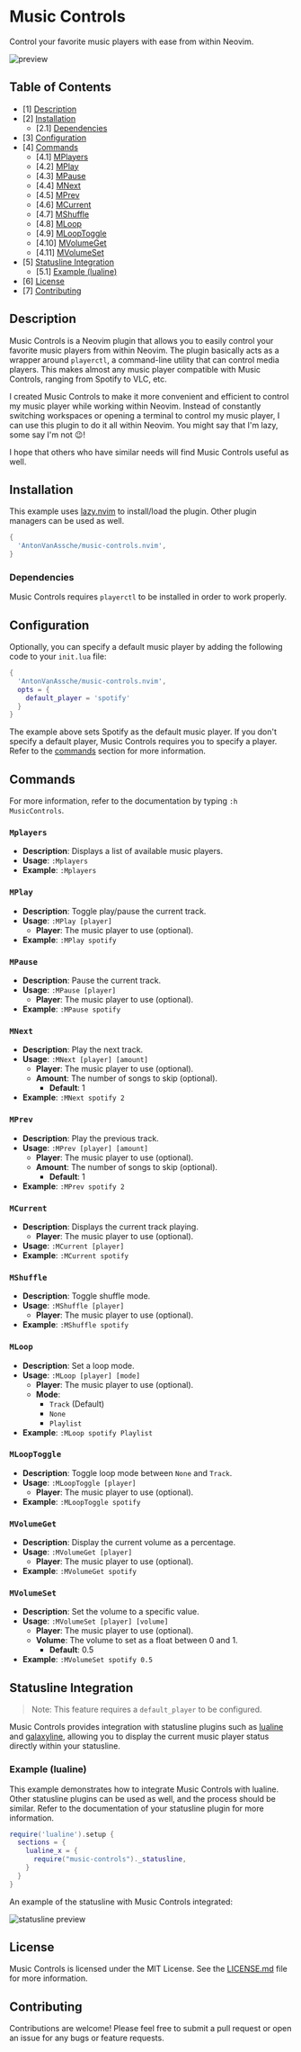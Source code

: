 # Music Controls

Control your favorite music players with ease from within Neovim.

![preview](./assets/preview.gif)

## Table of Contents

- [1] [Description](#description)
- [2] [Installation](#installation)
  - [2.1] [Dependencies](#dependencies)
- [3] [Configuration](#configuration)
- [4] [Commands](#commands)
  - [4.1] [MPlayers](#mplayers)
  - [4.2] [MPlay](#mplay)
  - [4.3] [MPause](#mpause)
  - [4.4] [MNext](#mnext)
  - [4.5] [MPrev](#mprev)
  - [4.6] [MCurrent](#mcurrent)
  - [4.7] [MShuffle](#mshuffle)
  - [4.8] [MLoop](#mloop)
  - [4.9] [MLoopToggle](#mlooptoggle)
  - [4.10] [MVolumeGet](#mvolumeget)
  - [4.11] [MVolumeSet](#mvolumeset)
- [5] [Statusline Integration](#statusline-integration)
  - [5.1] [Example (lualine)](#example-lualine)
- [6] [License](#license)
- [7] [Contributing](#contributing)

## Description

Music Controls is a Neovim plugin that allows you to easily control your favorite
music players from within Neovim. The plugin basically acts as a wrapper around
`playerctl`, a command-line utility that can control media players.
This makes almost any music player compatible with Music Controls, ranging from
Spotify to VLC, etc.

I created Music Controls to make it more convenient and efficient to control my
music player while working within Neovim. Instead of constantly switching workspaces
or opening a terminal to control my music player, I can use this plugin to do it
all within Neovim. You might say that I'm lazy, some say I'm not 😉!

I hope that others who have similar needs will find Music Controls useful as well.

## Installation

This example uses [lazy.nvim](https://github.com/folke/lazy.nvim) to install/load
the plugin. Other plugin managers can be used as well.

```lua
{
  'AntonVanAssche/music-controls.nvim',
}
```

### Dependencies

Music Controls requires `playerctl`  to be installed in order to work properly.

## Configuration

Optionally, you can specify a default music player by adding the following code
to your `init.lua` file:

```lua
{
  'AntonVanAssche/music-controls.nvim',
  opts = {
    default_player = 'spotify'
  }
}
```

The example above sets Spotify as the default music player.
If you don't specify a default player, Music Controls requires you to specify a player.
Refer to the [commands](#commands) section for more information.

## Commands

For more information, refer to the documentation by typing `:h MusicControls`.

### `Mplayers`

- **Description**: Displays a list of available music players.
- **Usage**: `:Mplayers`
- **Example**: `:Mplayers`

### `MPlay`

- **Description**: Toggle play/pause the current track.
- **Usage**: `:MPlay [player]`
  - **Player**: The music player to use (optional).
- **Example**: `:MPlay spotify`

### `MPause`

- **Description**: Pause the current track.
- **Usage**: `:MPause [player]`
  - **Player**: The music player to use (optional).
- **Example**: `:MPause spotify`

### `MNext`

- **Description**: Play the next track.
- **Usage**: `:MNext [player] [amount]`
  - **Player**: The music player to use (optional).
  - **Amount**: The number of songs to skip (optional).
    - **Default**: 1
- **Example**: `:MNext spotify 2`

### `MPrev`

- **Description**: Play the previous track.
- **Usage**: `:MPrev [player] [amount]`
  - **Player**: The music player to use (optional).
  - **Amount**: The number of songs to skip (optional).
    - **Default**: 1
- **Example**: `:MPrev spotify 2`

### `MCurrent`

- **Description**: Displays the current track playing.
  - **Player**: The music player to use (optional).
- **Usage**: `:MCurrent [player]`
- **Example**: `:MCurrent spotify`

### `MShuffle`

- **Description**: Toggle shuffle mode.
- **Usage**: `:MShuffle [player]`
  - **Player**: The music player to use (optional).
- **Example**: `:MShuffle spotify`

### `MLoop`

- **Description**: Set a loop mode.
- **Usage**: `:MLoop [player] [mode]`
  - **Player**: The music player to use (optional).
  - **Mode**:
    - `Track` (Default)
    - `None`
    - `Playlist`
- **Example**: `:MLoop spotify Playlist`

### `MLoopToggle`

- **Description**: Toggle loop mode between `None` and `Track`.
- **Usage**: `:MLoopToggle [player]`
  - **Player**: The music player to use (optional).
- **Example**: `:MLoopToggle spotify`

### `MVolumeGet`

- **Description**: Display the current volume as a percentage.
- **Usage**: `:MVolumeGet [player]`
  - **Player**: The music player to use (optional).
- **Example**: `:MVolumeGet spotify`

### `MVolumeSet`

- **Description**: Set the volume to a specific value.
- **Usage**: `:MVolumeSet [player] [volume]`
  - **Player**: The music player to use (optional).
  - **Volume**: The volume to set as a float between 0 and 1.
    - **Default**: 0.5
- **Example**: `:MVolumeSet spotify 0.5`

## Statusline Integration

> Note: This feature requires a `default_player` to be configured.

Music Controls provides integration with statusline plugins such as
[lualine](https://github.com/nvim-lualine/lualine.nvim) and [galaxyline](https://github.com/nvimdev/galaxyline.nvim),
allowing you to display the current music player status directly within your statusline.

### Example (lualine)

This example demonstrates how to integrate Music Controls with lualine.
Other statusline plugins can be used as well, and the process should be similar.
Refer to the documentation of your statusline plugin for more information.

```lua
require('lualine').setup {
  sections = {
    lualine_x = {
      require("music-controls")._statusline,
    }
  }
}
```

An example of the statusline with Music Controls integrated:

![statusline preview](/assets/statusline_preview.png)

## License

Music Controls is licensed under the MIT License. See the [LICENSE.md](./LICENSE.md)
file for more information.

## Contributing

Contributions are welcome! Please feel free to submit a pull request or open an issue
for any bugs or feature requests.
